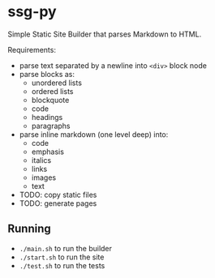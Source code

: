 # ssg-py

Simple Static Site Builder that parses Markdown to HTML.

Requirements:
- parse text separated by a newline into `<div>` block node
- parse blocks as:
    - unordered lists
    - ordered lists
    - blockquote
    - code
    - headings
    - paragraphs
- parse inline markdown (one level deep) into:
    - code
    - emphasis
    - italics
    - links
    - images
    - text
- TODO: copy static files
- TODO: generate pages

## Running
- `./main.sh` to run the builder
- `./start.sh` to run the site
- `./test.sh` to run the tests
